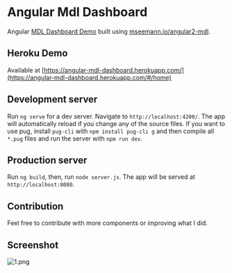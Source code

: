 # Angular Mdl Dashboard

Angular [MDL Dashboard Demo](https://getmdl.io/templates/dashboard/index.html) built using [mseemann.io/angular2-mdl](http://mseemann.io/angular2-mdl/).

## Heroku Demo

Available at [https://angular-mdl-dashboard.herokuapp.com/](https://angular-mdl-dashboard.herokuapp.com/#/home)

## Development server

Run `ng serve` for a dev server. Navigate to `http://localhost:4200/`. The app will automatically reload if you change any of the source files. If you want to use pug, install `pug-cli` with `npm install pug-cli g` and then compile all `*.pug` files and run the server with `npm run dev`. 

## Production server 
Run `ng build`, then, run `node server.js`. The app will be served at `http://localhost:8080`.

## Contribution

Feel free to contribute with more components or improving what I did.

## Screenshot

![1.png](https://image.ibb.co/dqZ2r5/Immagine.png)
